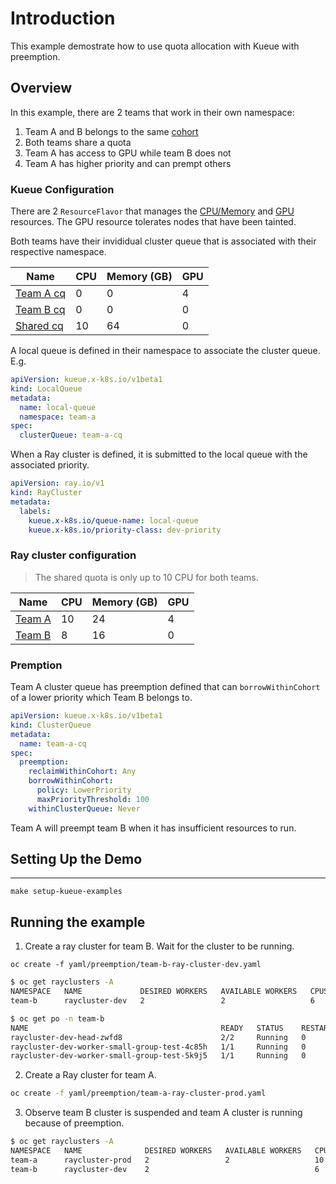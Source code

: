 # Introduction

This example demostrate how to use quota allocation with Kueue with preemption.

## Overview 
In this example, there are 2 teams that work in their own namespace:

1. Team A and B belongs to the same [cohort](https://kueue.sigs.k8s.io/docs/concepts/cluster_queue/#cohort)
1. Both teams share a quota
1. Team A has access to GPU while team B does not
1. Team A has higher priority and can prempt others

### Kueue Configuration 

There are 2 `ResourceFlavor` that manages the [CPU/Memory](default-flavor.yaml) and [GPU](gpu-flavor.yaml) resources. The GPU resource tolerates nodes that have been tainted. 

Both teams have their invididual cluster queue that is associated with their respective namespace.

| Name                        | CPU | Memory (GB) | GPU 
| --------------------------- | --- | ----------- | ---
| [Team A cq](team-a-cq.yaml) | 0   | 0           | 4 
| [Team B cq](team-b-cq.yaml) | 0   | 0           | 0
| [Shared cq](shared-cq.yaml) | 10  | 64          | 0   

A local queue is defined in their namespace to associate the cluster queue. E.g.

``` yaml
apiVersion: kueue.x-k8s.io/v1beta1
kind: LocalQueue
metadata:
  name: local-queue
  namespace: team-a
spec:
  clusterQueue: team-a-cq
```

When a Ray cluster is defined, it is submitted to the local queue with the associated priority.

``` yaml
apiVersion: ray.io/v1
kind: RayCluster
metadata:
  labels:  
    kueue.x-k8s.io/queue-name: local-queue
    kueue.x-k8s.io/priority-class: dev-priority
```

### Ray cluster configuration

> The shared quota is only up to 10 CPU for both teams.

| Name                                   | CPU | Memory (GB) | GPU 
| -------------------------------------- | --- | ----------- | ----
| [Team A](team-a-ray-cluster-prod.yaml) | 10  | 24          | 4 
| [Team B](team-b-ray-cluster-dev.yaml)  | 8   | 16          | 0


### Premption

Team A cluster queue has preemption defined that can `borrowWithinCohort` of a lower priority which Team B belongs to.

``` yaml
apiVersion: kueue.x-k8s.io/v1beta1
kind: ClusterQueue
metadata:
  name: team-a-cq
spec:
  preemption:
    reclaimWithinCohort: Any
    borrowWithinCohort:
      policy: LowerPriority
      maxPriorityThreshold: 100
    withinClusterQueue: Never
```

Team A will preempt team B when it has insufficient resources to run. 


## Setting Up the Demo
---
```
make setup-kueue-examples
```

Running the example
---

1. Create a ray cluster for team B. Wait for the cluster to be running.
```
oc create -f yaml/preemption/team-b-ray-cluster-dev.yaml
```

```bash
$ oc get rayclusters -A
NAMESPACE   NAME             DESIRED WORKERS   AVAILABLE WORKERS   CPUS   MEMORY   GPUS   STATUS   AGE
team-b      raycluster-dev   2                 2                   6      16G      0      ready    70s

$ oc get po -n team-b
NAME                                           READY   STATUS    RESTARTS   AGE
raycluster-dev-head-zwfd8                      2/2     Running   0          45s
raycluster-dev-worker-small-group-test-4c85h   1/1     Running   0          43s
raycluster-dev-worker-small-group-test-5k9j5   1/1     Running   0          43s
```

2. Create a Ray cluster for team A. 
```bash
oc create -f yaml/preemption/team-a-ray-cluster-prod.yaml
```

3. Observe team B cluster is suspended and team A cluster is running because of preemption.

```bash
$ oc get rayclusters -A
NAMESPACE   NAME              DESIRED WORKERS   AVAILABLE WORKERS   CPUS   MEMORY   GPUS   STATUS      AGE
team-a      raycluster-prod   2                 2                   10     24G      4      ready       75s
team-b      raycluster-dev    2                                     6      16G      0      suspended   3m46s
```





